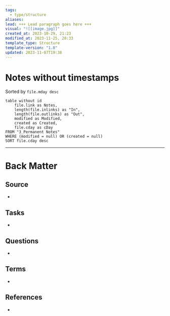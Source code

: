```yaml
---
tags:
  - type/structure
aliases: 
lead: +++ Lead paragraph goes here +++
visual: "![[image.jpg]]"
created_at: 2023-10-29, 21:23
modified_at: 2023-11-25, 20:33
template_type: Structure
template-version: "1.8"
updated: 2023-11-07T19:38
---
```


# Notes without timestamps

<!-- Main STRUCTURE of my content -->
Sorted by `file.mday desc`
```dataview
table without id 
	file.link as Notes, 
	length(file.inlinks) as "In",
	length(file.outlinks) as "Out",
	modified as Modified,
	created as Created,
	file.cday as cDay 
FROM "3_Permanent Notes"
WHERE (modified = null) OR (created = null)
SORT file.cday desc
```

---
# Back Matter
## Source
<!-- Always keep a link to the source. --> 
- 

## Tasks
<!-- What remains to be done with this note? --> 
- 

## Questions
<!-- What remains for you to consider? --> 
- 

## Terms
<!-- Links to definition pages -->
- 

## References
<!-- Links to pages not referenced in the content -->
- 
